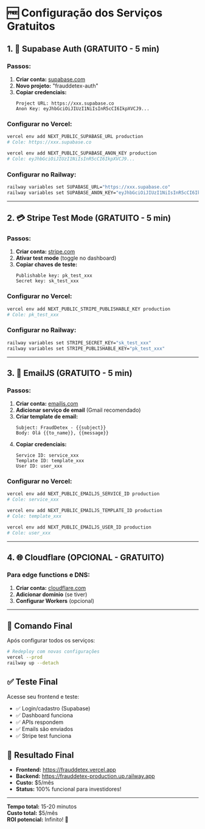 # 🆓 Configuração dos Serviços Gratuitos

## 1. 🔐 Supabase Auth (GRATUITO - 5 min)

### Passos:
1. **Criar conta:** [supabase.com](https://supabase.com)
2. **Novo projeto:** "frauddetex-auth"
3. **Copiar credenciais:**
   ```
   Project URL: https://xxx.supabase.co
   Anon Key: eyJhbGciOiJIUzI1NiIsInR5cCI6IkpXVCJ9...
   ```

### Configurar no Vercel:
```bash
vercel env add NEXT_PUBLIC_SUPABASE_URL production
# Cole: https://xxx.supabase.co

vercel env add NEXT_PUBLIC_SUPABASE_ANON_KEY production
# Cole: eyJhbGciOiJIUzI1NiIsInR5cCI6IkpXVCJ9...
```

### Configurar no Railway:
```bash
railway variables set SUPABASE_URL="https://xxx.supabase.co"
railway variables set SUPABASE_ANON_KEY="eyJhbGciOiJIUzI1NiIsInR5cCI6IkpXVCJ9..."
```

---

## 2. 💳 Stripe Test Mode (GRATUITO - 5 min)

### Passos:
1. **Criar conta:** [stripe.com](https://stripe.com)
2. **Ativar test mode** (toggle no dashboard)
3. **Copiar chaves de teste:**
   ```
   Publishable key: pk_test_xxx
   Secret key: sk_test_xxx
   ```

### Configurar no Vercel:
```bash
vercel env add NEXT_PUBLIC_STRIPE_PUBLISHABLE_KEY production
# Cole: pk_test_xxx
```

### Configurar no Railway:
```bash
railway variables set STRIPE_SECRET_KEY="sk_test_xxx"
railway variables set STRIPE_PUBLISHABLE_KEY="pk_test_xxx"
```

---

## 3. 📧 EmailJS (GRATUITO - 5 min)

### Passos:
1. **Criar conta:** [emailjs.com](https://emailjs.com)
2. **Adicionar serviço de email** (Gmail recomendado)
3. **Criar template de email:**
   ```
   Subject: FraudDetex - {{subject}}
   Body: Olá {{to_name}}, {{message}}
   ```
4. **Copiar credenciais:**
   ```
   Service ID: service_xxx
   Template ID: template_xxx
   User ID: user_xxx
   ```

### Configurar no Vercel:
```bash
vercel env add NEXT_PUBLIC_EMAILJS_SERVICE_ID production
# Cole: service_xxx

vercel env add NEXT_PUBLIC_EMAILJS_TEMPLATE_ID production
# Cole: template_xxx

vercel env add NEXT_PUBLIC_EMAILJS_USER_ID production
# Cole: user_xxx
```

---

## 4. 🌐 Cloudflare (OPCIONAL - GRATUITO)

### Para edge functions e DNS:
1. **Criar conta:** [cloudflare.com](https://cloudflare.com)
2. **Adicionar domínio** (se tiver)
3. **Configurar Workers** (opcional)

---

## 🚀 Comando Final

Após configurar todos os serviços:

```bash
# Redeploy com novas configurações
vercel --prod
railway up --detach
```

## ✅ Teste Final

Acesse seu frontend e teste:
- ✅ Login/cadastro (Supabase)
- ✅ Dashboard funciona
- ✅ APIs respondem
- ✅ Emails são enviados
- ✅ Stripe test funciona

## 🎯 Resultado Final

- **Frontend:** https://frauddetex.vercel.app
- **Backend:** https://frauddetex-production.up.railway.app
- **Custo:** $5/mês
- **Status:** 100% funcional para investidores!

---

**Tempo total:** 15-20 minutos  
**Custo total:** $5/mês  
**ROI potencial:** Infinito! 🚀